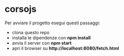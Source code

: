 # corsojs

Per avviare il progetto esegui questi passaggi:

* clona questo repo
* installa le dipendenze con **npm install**
* avvia il server con **npm start**
* apri il browser su **http://localhost:8080/fetch.html**